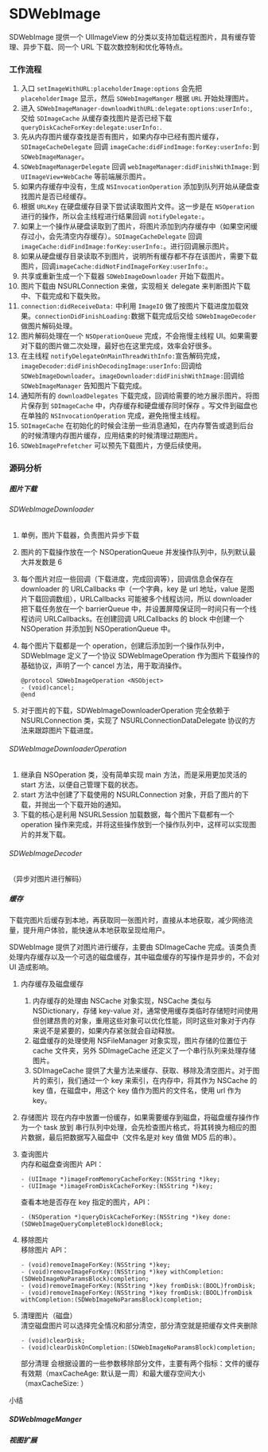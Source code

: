 # SDWebImage

SDWebImage 提供一个 UIImageView 的分类以支持加载远程图片，具有缓存管理、异步下载、同一个 URL 下载次数控制和优化等特点。

### 工作流程

1. 入口 `setImageWithURL:placeholderImage:options` 会先把 `placeholderImage` 显示，然后 `SDWebImageManger` 根据 `URL` 开始处理图片。
2. 进入 `SDWebImageManager-downloadWithURL:delegate:options:userInfo:`, 交给 `SDImageCache` 从缓存查找图片是否已经下载 `queryDiskCacheForKey:delegate:userInfo:`.
3. 先从内存图片缓存查找是否有图片，如果内存中已经有图片缓存，`SDImageCacheDelegate` 回调 `imageCache:didFindImage:forKey:userInfo:`到 `SDWebImageManager`。
4. `SDWebImageManagerDelegate` 回调 `webImageManager:didFinishWithImage:`到 `UIImageView+WebCache` 等前端展示图片。
5. 如果内存缓存中没有，生成 `NSInvocationOperation` 添加到队列开始从硬盘查找图片是否已经缓存。
6. 根据 `URLKey` 在硬盘缓存目录下尝试读取图片文件。这一步是在 `NSOperation` 进行的操作，所以会主线程进行结果回调 `notifyDelegate:`。
7. 如果上一个操作从硬盘读取到了图片，将图片添加到内存缓存中（如果空闲缓存过小，会先清空内存缓存）。`SDImageCacheDelegate` 回调 `imageCache:didFindImage:forKey:userInfo:`。进行回调展示图片。
8. 如果从硬盘缓存目录读取不到图片，说明所有缓存都不存在该图片，需要下载图片，回调`imageCache:didNotFindImageForKey:userInfo:`。
9. 共享或重新生成一个下载器 `SDWebImageDownloader` 开始下载图片。
10. 图片下载由 NSURLConnection 来做，实现相关 delegate 来判断图片下载中、下载完成和下载失败。
11. `connection:didReceiveData:` 中利用 `ImageIO` 做了按图片下载进度加载效果。`connectionDidFinishLoading:`数据下载完成后交给 `SDWebImageDecoder` 做图片解码处理。
12. 图片解码处理在一个 `NSOperationQueue` 完成，不会拖慢主线程 UI。如果需要对下载的图片做二次处理，最好也在这里完成，效率会好很多。
13. 在主线程 `notifyDelegateOnMainThreadWithInfo:`宣告解码完成，`imageDecoder:didFinishDecodingImage:userInfo:`回调给 `SDWebImageDownloader`。`imageDownloader:didFinishWithImage:`回调给 `SDWebImageManager` 告知图片下载完成。
14. 通知所有的 `downloadDelegates` 下载完成，回调给需要的地方展示图片。将图片保存到 `SDImageCache` 中，内存缓存和硬盘缓存同时保存 。写文件到磁盘也在单独的 `NSInvocationOperation` 完成，避免拖慢主线程。
15. `SDImageCache` 在初始化的时候会注册一些消息通知，在内存警告或退到后台的时候清理内存图片缓存，应用结束的时候清理过期图片。
16. `SDWebImagePrefetcher` 可以预先下载图片，方便后续使用。

### 源码分析

##### 图片下载

###### SDWebImageDownloader

1. 单例，图片下载器，负责图片异步下载
2. 图片的下载操作放在一个 NSOperationQueue 并发操作队列中，队列默认最大并发数是 6
3. 每个图片对应一些回调（下载进度，完成回调等），回调信息会保存在 downloader 的 URLCallbacks 中（一个字典，key 是 url 地址，value 是图片下载回调数组），URLCallbacks 可能被多个线程访问，所以 downloader 把下载任务放在一个 barrierQueue 中，并设置屏障保证同一时间只有一个线程访问 URLCallbacks。在创建回调 URLCallbacks 的 block 中创建一个 NSOperation 并添加到 NSOperationQueue 中。
4. 每个图片下载都是一个 operation，创建后添加到一个操作队列中，SDWebImage 定义了一个协议 SDWebImageOperation 作为图片下载操作的基础协议，声明了一个 cancel 方法，用于取消操作。

   ```
   @protocol SDWebImageOperation <NSObject>
   - (void)cancel;
   @end
   ```

5. 对于图片的下载，SDWebImageDownloaderOperation 完全依赖于 NSURLConnection 类，实现了 NSURLConnectionDataDelegate 协议的方法来跟踪图片下载进度。

###### SDWebImageDownloaderOperation

1. 继承自 NSOperation 类，没有简单实现 main 方法，而是采用更加灵活的 start 方法，以便自己管理下载的状态。
2. start 方法中创建了下载使用的 NSURLConnection 对象，开启了图片的下载，并抛出一个下载开始的通知。
3. 下载的核心是利用 NSURLSession 加载数据，每个图片下载都有一个 operation 操作来完成，并将这些操作放到一个操作队列中，这样可以实现图片的并发下载。

###### SDWebImageDecoder

（异步对图片进行解码）

##### 缓存

下载完图片后缓存到本地，再获取同一张图片时，直接从本地获取，减少网络流量，提升用户体验，能快速从本地获取呈现给用户。

SDWebImage 提供了对图片进行缓存，主要由 SDImageCache 完成。该类负责处理内存缓存以及一个可选的磁盘缓存，其中磁盘缓存的写操作是异步的，不会对 UI 造成影响。

1. 内存缓存及磁盘缓存
   1. 内存缓存的处理由 NSCache 对象实现，NSCache 类似与 NSDictionary，存储 key-value 对，通常使用缓存类临时存储短时间使用但创建昂贵的对象，重用这些对象可以优化性能，同时这些对象对于内存来说不是紧要的，如果内存紧张就会自动释放。
   2. 磁盘缓存的处理使用 NSFileManager 对象实现，图片存储的位置位于 cache 文件夹，另外 SDImageCache 还定义了一个串行队列来处理存储图片。
   3. SDImageCache 提供了大量方法来缓存、获取、移除及清空图片。对于图片的索引，我们通过一个 key 来索引，在内存中，将其作为 NSCache 的 key 值，在磁盘中，用这个 key 值作为图片的文件名，使用 url 作为 key。
2. 存储图片
   现在内存中放置一份缓存，如果需要缓存到磁盘，将磁盘缓存操作作为一个 task 放到 串行队列中处理，会先检查图片格式，将其转换为相应的图片数据，最后把数据写入磁盘中（文件名是对 key 值做 MD5 后的串）。
3. 查询图片  
   内存和磁盘查询图片 API：

   ```
   - (UIImage *)imageFromMemoryCacheForKey:(NSString *)key;
   - (UIImage *)imageFromDiskCacheForKey:(NSString *)key;
   ```

   查看本地是否存在 key 指定的图片，API：

   ```
   - (NSOperation *)queryDiskCacheForKey:(NSString *)key done:(SDWebImageQueryCompleteBlock)doneBlock;
   ```

4. 移除图片  
   移除图片 API：

   ```
   - (void)removeImageForKey:(NSString *)key;
   - (void)removeImageForKey:(NSString *)key withCompletion:(SDWebImageNoParamsBlock)completion;
   - (void)removeImageForKey:(NSString *)key fromDisk:(BOOL)fromDisk;
   - (void)removeImageForKey:(NSString *)key fromDisk:(BOOL)fromDisk withCompletion:(SDWebImageNoParamsBlock)completion;
   ```

5. 清理图片（磁盘）  
   清空磁盘图片可以选择完全情况和部分清空，部分清空就是把缓存文件夹删除

   ```
   - (void)clearDisk;
   - (void)clearDiskOnCompletion:(SDWebImageNoParamsBlock)completion;
   ```

   部分清理 会根据设置的一些参数移除部分文件，主要有两个指标：文件的缓存有效期（maxCacheAge: 默认是一周）和最大缓存空间大小（maxCacheSize: ）

小结

##### SDWebImageManger

##### 视图扩展



